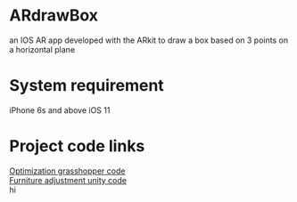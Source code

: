 # ARdrawBox
an IOS AR app developed with the ARkit to draw a box based on 3 points on a horizontal plane

# System requirement
iPhone 6s and above
iOS 11

# Project code links
[Optimization grasshopper code](https://drive.google.com/drive/folders/1jsccN_PVY-8SNShqDzLiEx8JGGjp37sp?usp=sharing)  
[Furniture adjustment unity code](https://drive.google.com/drive/folders/1sjA5ycNz1qyNO1eyrysc_PrT6LX2e0_m?usp=sharing)\
hi

